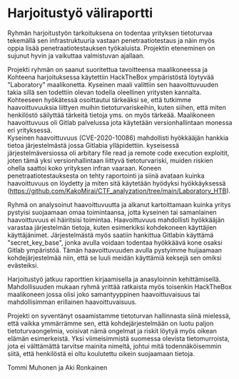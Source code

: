 # Harjoitustyö väliraportti

Ryhmän harjoitustyön tarkoituksena on todentaa yrityksen tietoturvaa tekemällä sen infrastruktuuria vastaan penetraatiotestaus ja näin myös oppia lisää penetraatiotestauksen työkaluista. 
Projektin eteneminen on sujunut hyvin ja vaikuttaa valmistuvan ajallaan. 

Projekti ryhmän on saanut suoritettua tavoitteensa maalikoneessa ja Kohteena harjoituksessa käytettiin HackTheBox ympäristöstä löytyvää "Laboratory" maalikonetta. 
Kyseinen maali valittiin sen haavoittuvuuden takia sillä sen todettiin olevan todella oleellinen yritysten kannalta. Kohteeseen hyökätessä osoittautui tärkeäksi se, että tutkimme haavoittuvuuksia liittyen muihin tietoturvariskeihin, kuten siihen, että miten henkilöstö säilyttää tärkeitä tietoja yms. on myös tärkeää. 
Maalikoneen haavoittuvuus oli Gitlab palvelussa jota käytetään versionhallintaan monessa eri yrityksessä.  
Kyseinen haavoittuvuus (CVE-2020-10086) mahdollisti hyökkääjän hankkia tietoa järjestelmästä jossa Gitlabia ylläpidettiin. kyseisessä järjestelmäversiossa oli arbitary file read ja remote code execution exploitit, joten tämä yksi versionhallintaan liittyvä tietoturvariski, muiden riskien ohella saattoi koko yrityksen infran vaaraan. 
Koneen penetraatiotestauksesta on tehty raportointi ja siinä avataan kuinka haavoittuvuus on löydetty ja miten sitä käytetään hyödyksi hyökkäyksessä (https://github.com/KakoMirai/CTF_analyzation/tree/main/Laboratory_HTB).

Ryhmä on analysoinut haavoittuvuutta ja alkanut kartoittamaan kuinka yritys pystyisi suojaamaan omaa toimintaansa, jotta kyseinen tai samanlainen haavoittuvuus ei häiritsisi toimintaa. Haavoittuvuus mahdollisti hyökkääjän varastaa järjestelmän tietoja, kuten esimerkiksi kohdekoneen käyttäjien käyttäjänimet. Järjestelmästä myös saatiin hankittua Gitlabin käyttämä "secret_key_base", jonka avulla voidaan todentaa hyökkäävä kone osaksi Gitlab ympäristöä. Tämän haavoittuvuuden avulla pystyimme huijaamaan kohdejärjestelmää niin, että se luuli meidän käyttämiä keksejä sen omiksi evästeiksi.

Harjoitustyö jatkuu raporttien kirjaamisella ja anasyloinnin kehittämisellä. Mahdollisuuden mukaan ryhmä yrittää ratkaista myös toisenkin HackTheBox maalikoneen jossa olisi joko samantyyppinen haavoittuvaisuus tai mahdollisimman erillainen haavoittuvaisuus.

Projekti on syventänyt osaamistamme tietoturvan hallinnasta siinä mielessä, että vaikka ymmärrämme sen, että kohdejärjestelmään on luotu paljon tietoturvaongelmia, voisivat nämä ongelmat ja riskit löytyä myös oikean elämän esimerkeistä. Yksi viimeisimmistä suomessa olevista tietomurroista, jota ei välttämättä tarvitse mainita nimeltä, johtui mitä todennäköisemmin siitä, että henkilöstä ei oltu koulutettu oikein suojaamaan tietoja. 

Tommi Muhonen ja Aki Ronkainen
